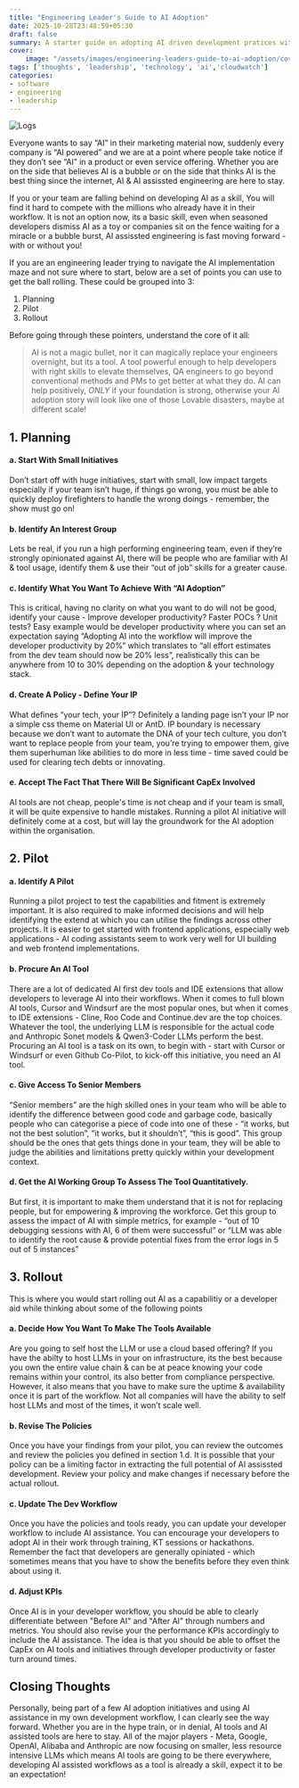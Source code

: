 ```yaml
---
title: "Engineering Leader's Guide to AI Adoption"
date: 2025-10-28T23:48:59+05:30
draft: false
summary: A starter guide on adopting AI driven development pratices within high performing engineering teams
cover:
    image: "/assets/images/engineering-leaders-guide-to-ai-adoption/cover.jpg"
tags: ['thoughts', 'leadership', 'technology', 'ai','cloudwatch']
categories:
- software
- engineering
- leadership
---
```


![Logs](/assets/images/engineering-leaders-guide-to-ai-adoption/cover.jpg "Engineering Leader's Guide to AI Adoption")

Everyone wants to say “AI” in their marketing material now, suddenly every company is “AI powered” and we are at a point where people take notice if they don’t see “AI” in a product or even service offering. Whether you are on the side that believes AI is a bubble or on the side that thinks AI is the best thing since the internet, AI & AI assissted engineering are here to stay.

If you or your team are falling behind on developing AI as a skill, You will find it hard to compete with the millions who already have it in their workflow. It is not an option now, its a basic skill, even when seasoned developers dismiss AI as a toy or companies sit on the fence waiting for a miracle or a bubble burst, AI assissted engineering is fast moving forward - with or without you!

If you are an engineering leader trying to navigate the AI implementation maze and not sure where to start, below are a set of points you can use to get the ball rolling. These could be grouped into 3:

1. Planning
2. Pilot
3. Rollout

Before going through these pointers, understand the core of it all: 

>AI is not a magic bullet, nor it can magically replace your engineers overnight, but its a tool. A tool powerful enough to help developers with right skills to elevate themselves, QA engineers to go beyond conventional methods and PMs to get better at what they do. AI can help positively, *ONLY* if your foundation is strong, otherwise your AI adoption story will look like one of those Lovable disasters, maybe at different scale!


## 1. Planning

#### a. Start With Small Initiatives
Don’t start off with huge initiatives, start with small, low impact targets especially if your team isn’t huge, if things go wrong, you must be able to quickly deploy firefighters to handle the wrong doings - remember, the show must go on!

#### b. Identify An Interest Group
Lets be real, if you run a high performing engineering team, even if they’re strongly opinionated against AI, there will be people who are familiar with AI & tool usage, identify them & use their “out of job” skills for a greater cause.

#### c. Identify What You Want To Achieve With “AI Adoption”
This is critical, having no clarity on what you want to do will not be good, identify your cause - Improve developer productivity? Faster POCs ? Unit tests? Easy example would be developer productivity where you can set an expectation saying “Adopting AI into the workflow will improve the developer productivity by 20%” which translates to “all effort estimates from the dev team should now be 20% less”, realistically this can be anywhere from 10 to 30% depending on the adoption & your technology stack.

#### d. Create A Policy - Define Your IP
What defines “your tech, your IP”? Definitely a landing page isn’t your IP nor a simple css theme on Material UI or AntD. IP boundary is necessary because we don’t want to automate the DNA of your tech culture, you don’t want to replace people from your team, you’re trying to empower them, give them superhuman like abilities to do more in less time - time saved could be used for clearing tech debts or innovating.

#### e. Accept The Fact That There Will Be Significant CapEx Involved
AI tools are not cheap, people's time is not cheap and if your team is small, it will be quite expensive to handle mistakes. Running a pilot AI initiative will definitely come at a cost, but will lay the groundwork for the AI adoption within the organisation.

## 2. Pilot

#### a. Identify A Pilot
Running a pilot project to test the capabilities and fitment is extremely important. It is also required to make informed decisions and  will help identifying the extend at which you can utilise the findings across other projects. It is easier to get started with frontend applications, especially web applications - AI coding assistants seem to work very well for UI building and web frontend implementations.

#### b. Procure An AI Tool
There are a lot of dedicated AI first dev tools and IDE extensions that allow developers to leverage AI into their workflows. When it comes to full blown AI tools, Cursor and Windsurf are the most popular ones, but when it comes to IDE extensions - Cline, Roo Code and Continue.dev are the top choices. Whatever the tool, the underlying LLM is responsible for the actual code and Anthropic Sonet models & Qwen3-Coder LLMs perform the best. Procuring an AI tool is a task on its own, to begin with - start with Cursor or Windsurf or even Github Co-Pilot, to kick-off this initiative, you need an AI tool.

#### c. Give Access To Senior Members
“Senior members” are the high skilled ones in your team who will be able to identify the difference between good code and garbage code, basically people who can categorise a piece of code into one of these -  “it works, but not the best solution”, “it works, but it shouldn’t”, “this is good”. This group should be the ones that gets things done in your team, they will be able to judge the abilities and limitations pretty quickly within your development context.

#### d. Get the AI Working Group To Assess The Tool Quantitatively.
But first, it is important to make them understand that it is not for replacing people, but for empowering & improving the workforce. Get this group to assess the impact of AI with simple metrics, for example - “out of 10 debugging sessions with AI, 6 of them were successful” or “LLM was able to identify the root cause & provide potential fixes from the error logs in 5 out of 5 instances”

## 3. Rollout
This is where you would start rolling out AI as a capabilitiy or a developer aid while thinking about some of the following points

#### a. Decide How You Want To Make The Tools Available
Are you going to self host the LLM or use a cloud based offering? If you have the abilty to host LLMs in your on infrastructure, its the best because you own the entire value chain & can be at peace knowing your code remains within your control, its also better from compliance perspective. However, it also means that you have to make sure the uptime & availability once it is part of the workflow. Not all companies will have the ability to self host LLMs and most of the times, it won’t scale well.

#### b. Revise The Policies
Once you have your findings from your pilot, you can review the outcomes and review the policies you defined in section 1.d. It is possible that your policy can be a limiting factor in extracting the full potential of AI assissted development. Review your policy and make changes if necessary before the actual rollout.

#### c. Update The Dev Workflow
Once you have the policies and tools ready, you can update your developer workflow to include AI assistance. You can encourage your developers to adopt AI in their work through training, KT sessions or hackathons. Remember the fact that developers are generally opiniated - which sometimes means that you have to show the benefits before they even think about using it. 

#### d. Adjust KPIs
Once AI is in your developer workflow, you should be able to clearly differentiate between "Before AI" and "After AI" through numbers and metrics. You should also revise your the performance KPIs accordingly to include the AI assistance. The idea is that you should be able to offset the CapEx on AI tools and initiatives through developer productivity or faster turn around times.

## Closing Thoughts
Personally, being part of a few AI adoption initiatives and using AI assistance in my own development workflow, I can clearly see the way forward. Whether you are in the hype train, or in denial, AI tools and AI assisted tools are here to stay. All of the major players - Meta, Google, OpenAI, Alibaba and Anthropic are now focusing on smaller, less resource intensive LLMs which means AI tools are going to be there everywhere, developing AI assisted workflows as a tool is already a skill, expect it to be an expectation!
